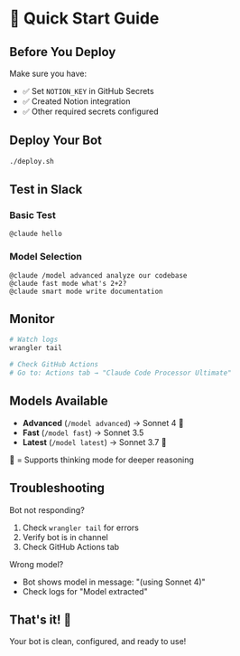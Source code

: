 # 🚀 Quick Start Guide

## Before You Deploy

Make sure you have:
- ✅ Set `NOTION_KEY` in GitHub Secrets
- ✅ Created Notion integration
- ✅ Other required secrets configured

## Deploy Your Bot

```bash
./deploy.sh
```

## Test in Slack

### Basic Test
```
@claude hello
```

### Model Selection
```
@claude /model advanced analyze our codebase
@claude fast mode what's 2+2?
@claude smart mode write documentation
```

## Monitor

```bash
# Watch logs
wrangler tail

# Check GitHub Actions
# Go to: Actions tab → "Claude Code Processor Ultimate"
```

## Models Available

- **Advanced** (`/model advanced`) → Sonnet 4 🧠
- **Fast** (`/model fast`) → Sonnet 3.5  
- **Latest** (`/model latest`) → Sonnet 3.7 🧠

🧠 = Supports thinking mode for deeper reasoning

## Troubleshooting

Bot not responding?
1. Check `wrangler tail` for errors
2. Verify bot is in channel
3. Check GitHub Actions tab

Wrong model?
- Bot shows model in message: "(using Sonnet 4)"
- Check logs for "Model extracted"

## That's it! 🎉

Your bot is clean, configured, and ready to use!